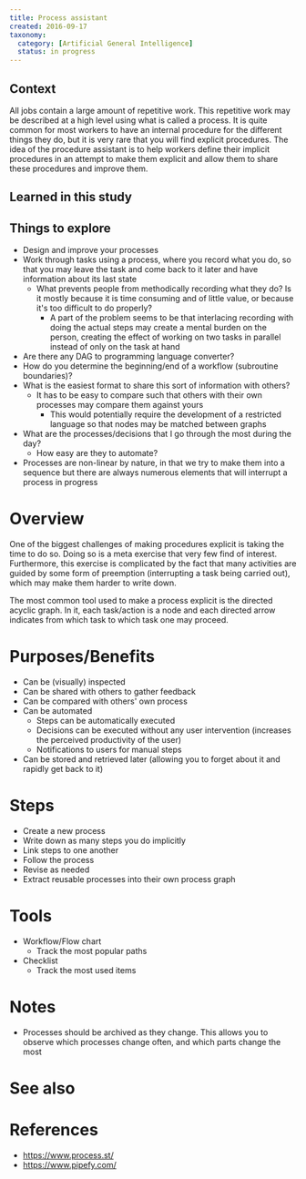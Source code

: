 ```yaml
---
title: Process assistant
created: 2016-09-17
taxonomy:
  category: [Artificial General Intelligence]
  status: in progress
---
```


## Context
All jobs contain a large amount of repetitive work. This repetitive work may be described at a high level using what is called a process. It is quite common for most workers to have an internal procedure for the different things they do, but it is very rare that you will find explicit procedures. The idea of the procedure assistant is to help workers define their implicit procedures in an attempt to make them explicit and allow them to share these procedures and improve them.

## Learned in this study

## Things to explore
* Design and improve your processes
* Work through tasks using a process, where you record what you do, so that you may leave the task and come back to it later and have information about its last state
	* What prevents people from methodically recording what they do? Is it mostly because it is time consuming and of little value, or because it's too difficult to do properly?
		* A part of the problem seems to be that interlacing recording with doing the actual steps may create a mental burden on the person, creating the effect of working on two tasks in parallel instead of only on the task at hand
* Are there any DAG to programming language converter?
* How do you determine the beginning/end of a workflow (subroutine boundaries)?
* What is the easiest format to share this sort of information with others?
	* It has to be easy to compare such that others with their own processes may compare them against yours
		* This would potentially require the development of a restricted language so that nodes may be matched between graphs
* What are the processes/decisions that I go through the most during the day?
	* How easy are they to automate?
* Processes are non-linear by nature, in that we try to make them into a sequence but there are always numerous elements that will interrupt a process in progress

# Overview
One of the biggest challenges of making procedures explicit is taking the time to do so. Doing so is a meta exercise that very few find of interest. Furthermore, this exercise is complicated by the fact that many activities are guided by some form of preemption (interrupting a task being carried out), which may make them harder to write down.

The most common tool used to make a process explicit is the directed acyclic graph. In it, each task/action is a node and each directed arrow indicates from which task to which task one may proceed.

# Purposes/Benefits
* Can be (visually) inspected
* Can be shared with others to gather feedback
* Can be compared with others' own process
* Can be automated
	* Steps can be automatically executed
	* Decisions can be executed without any user intervention (increases the perceived productivity of the user)
	* Notifications to users for manual steps
* Can be stored and retrieved later (allowing you to forget about it and rapidly get back to it)

# Steps
* Create a new process
* Write down as many steps you do implicitly
* Link steps to one another
* Follow the process
* Revise as needed
* Extract reusable processes into their own process graph

# Tools
* Workflow/Flow chart
	* Track the most popular paths
* Checklist
	* Track the most used items

# Notes
* Processes should be archived as they change. This allows you to observe which processes change often, and which parts change the most

# See also

# References
* https://www.process.st/
* https://www.pipefy.com/
